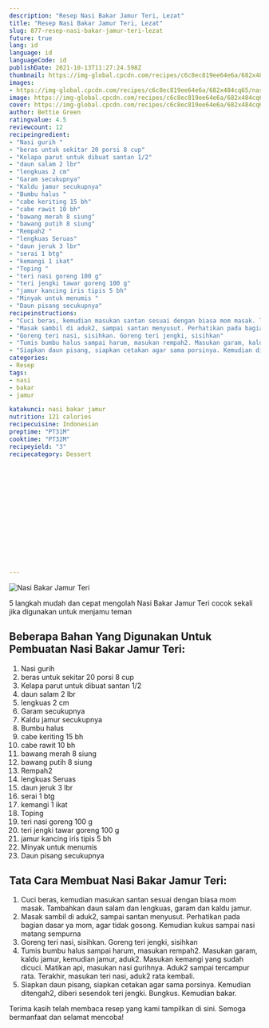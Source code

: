 ```yaml
---
description: "Resep Nasi Bakar Jamur Teri, Lezat"
title: "Resep Nasi Bakar Jamur Teri, Lezat"
slug: 877-resep-nasi-bakar-jamur-teri-lezat
future: true
lang: id
language: id
languageCode: id
publishDate: 2021-10-13T11:27:24.598Z 
thumbnail: https://img-global.cpcdn.com/recipes/c6c8ec819ee64e6a/682x484cq65/nasi-bakar-jamur-teri-foto-resep-utama.webp
images:
- https://img-global.cpcdn.com/recipes/c6c8ec819ee64e6a/682x484cq65/nasi-bakar-jamur-teri-foto-resep-utama.webp
image: https://img-global.cpcdn.com/recipes/c6c8ec819ee64e6a/682x484cq65/nasi-bakar-jamur-teri-foto-resep-utama.webp
cover: https://img-global.cpcdn.com/recipes/c6c8ec819ee64e6a/682x484cq65/nasi-bakar-jamur-teri-foto-resep-utama.webp
author: Bettie Green
ratingvalue: 4.5
reviewcount: 12
recipeingredient:
- "Nasi gurih "
- "beras untuk sekitar 20 porsi 8 cup"
- "Kelapa parut untuk dibuat santan 1/2"
- "daun salam 2 lbr"
- "lengkuas 2 cm"
- "Garam secukupnya"
- "Kaldu jamur secukupnya"
- "Bumbu halus "
- "cabe keriting 15 bh"
- "cabe rawit 10 bh"
- "bawang merah 8 siung"
- "bawang putih 8 siung"
- "Rempah2 "
- "lengkuas Seruas"
- "daun jeruk 3 lbr"
- "serai 1 btg"
- "kemangi 1 ikat"
- "Toping "
- "teri nasi goreng 100 g"
- "teri jengki tawar goreng 100 g"
- "jamur kancing iris tipis 5 bh"
- "Minyak untuk menumis "
- "Daun pisang secukupnya"
recipeinstructions:
- "Cuci beras, kemudian masukan santan sesuai dengan biasa mom masak. Tambahkan daun salam dan lengkuas, garam dan kaldu jamur."
- "Masak sambil di aduk2, sampai santan menyusut. Perhatikan pada bagian dasar ya mom, agar tidak gosong. Kemudian kukus sampai nasi matang sempurna"
- "Goreng teri nasi, sisihkan. Goreng teri jengki, sisihkan"
- "Tumis bumbu halus sampai harum, masukan rempah2. Masukan garam, kaldu jamur, kemudian jamur, aduk2. Masukan kemangi yang sudah dicuci. Matikan api, masukan nasi gurihnya. Aduk2 sampai tercampur rata. Terakhir, masukan teri nasi, aduk2 rata kembali."
- "Siapkan daun pisang, siapkan cetakan agar sama porsinya. Kemudian ditengah2, diberi sesendok teri jengki. Bungkus. Kemudian bakar."
categories:
- Resep
tags:
- nasi
- bakar
- jamur

katakunci: nasi bakar jamur 
nutrition: 121 calories
recipecuisine: Indonesian
preptime: "PT31M"
cooktime: "PT32M"
recipeyield: "3"
recipecategory: Dessert


     
    
    
    
    
    
    
    
    
    
    
      
    
---
```



![Nasi Bakar Jamur Teri](https://img-global.cpcdn.com/recipes/c6c8ec819ee64e6a/682x484cq65/nasi-bakar-jamur-teri-foto-resep-utama.webp)

5 langkah mudah dan cepat mengolah  Nasi Bakar Jamur Teri cocok sekali jika digunakan untuk menjamu teman

<!--inarticleads1-->

## Beberapa Bahan Yang Digunakan Untuk Pembuatan Nasi Bakar Jamur Teri:

1. Nasi gurih 
1. beras untuk sekitar 20 porsi 8 cup
1. Kelapa parut untuk dibuat santan 1/2
1. daun salam 2 lbr
1. lengkuas 2 cm
1. Garam secukupnya
1. Kaldu jamur secukupnya
1. Bumbu halus 
1. cabe keriting 15 bh
1. cabe rawit 10 bh
1. bawang merah 8 siung
1. bawang putih 8 siung
1. Rempah2 
1. lengkuas Seruas
1. daun jeruk 3 lbr
1. serai 1 btg
1. kemangi 1 ikat
1. Toping 
1. teri nasi goreng 100 g
1. teri jengki tawar goreng 100 g
1. jamur kancing iris tipis 5 bh
1. Minyak untuk menumis 
1. Daun pisang secukupnya



<!--inarticleads2-->

## Tata Cara Membuat Nasi Bakar Jamur Teri:

1. Cuci beras, kemudian masukan santan sesuai dengan biasa mom masak. Tambahkan daun salam dan lengkuas, garam dan kaldu jamur.
1. Masak sambil di aduk2, sampai santan menyusut. Perhatikan pada bagian dasar ya mom, agar tidak gosong. Kemudian kukus sampai nasi matang sempurna
1. Goreng teri nasi, sisihkan. Goreng teri jengki, sisihkan
1. Tumis bumbu halus sampai harum, masukan rempah2. Masukan garam, kaldu jamur, kemudian jamur, aduk2. Masukan kemangi yang sudah dicuci. Matikan api, masukan nasi gurihnya. Aduk2 sampai tercampur rata. Terakhir, masukan teri nasi, aduk2 rata kembali.
1. Siapkan daun pisang, siapkan cetakan agar sama porsinya. Kemudian ditengah2, diberi sesendok teri jengki. Bungkus. Kemudian bakar.




Terima kasih telah membaca resep yang kami tampilkan di sini. Semoga bermanfaat dan selamat mencoba!
